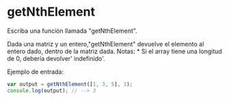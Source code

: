 # getNthElement


 Escriba una función llamada "getNthElement".

Dada una matriz y un entero,"getNthElement" devuelve el elemento al entero dado, dentro de la matriz dada.
Notas: * Si el array tiene una longitud de 0, debería devolver' indefinido'.

Ejemplo de entrada:

```js
var output = getNthElement([1, 3, 5], 1);
console.log(output); // --> 3
```
